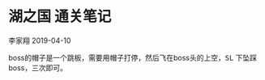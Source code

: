 湖之国 通关笔记
================
李家翔
2019-04-10

boss的帽子是一个跳板，需要用帽子打停，然后飞在boss头的上空，<kbd>SL</kbd> 下坠踩boss，三次即可。
